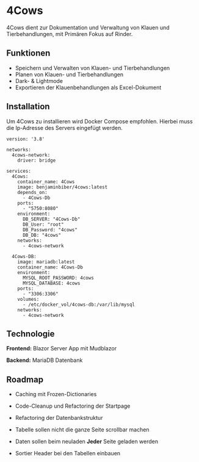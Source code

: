 # 4Cows

4Cows dient zur Dokumentation und Verwaltung von Klauen und Tierbehandlungen, mit Primären Fokus auf Rinder.
## Funktionen

- Speichern und Verwalten von Klauen- und Tierbehandlungen
- Planen von Klauen- und Tierbehandlungen
- Dark- & Lightmode
- Exportieren der Klauenbehandlungen als Excel-Dokument


## Installation

Um 4Cows zu installieren wird Docker Compose empfohlen. Hierbei muss die Ip-Adresse des Servers eingefügt werden.

```docker-compse
version: '3.8'

networks:
  4cows-network: 
    driver: bridge

services:
  4Cows:
    container_name: 4Cows
    image: benjaminbiber/4cows:latest
    depends_on:
      - 4Cows-Db
    ports:
      - "5750:8080"
    environment:
      DB_SERVER: "4Cows-Db"  
      DB_User: "root" 
      DB_Password: "4cows"
      DB_DB: "4cows"
    networks:
      - 4cows-network 

  4Cows-DB:
    image: mariadb:latest
    container_name: 4Cows-Db
    environment:
      MYSQL_ROOT_PASSWORD: 4cows
      MYSQL_DATABASE: 4cows
    ports:
      - "3306:3306"
    volumes:
      - /etc/docker_vol/4cows-db:/var/lib/mysql
    networks:
      - 4cows-network 

```


## Technologie

**Frontend:** Blazor Server App mit Mudblazor

**Backend:** MariaDB Datenbank


## Roadmap

- Caching mit Frozen-Dictionaries

- Code-Cleanup und Refactoring der Startpage

- Refactoring der Datenbankstruktur

- Tabelle sollen nicht die ganze Seite scrollbar machen 

- Daten sollen beim neuladen **Jeder** Seite geladen werden

- Sortier Header bei den Tabellen einbauen
